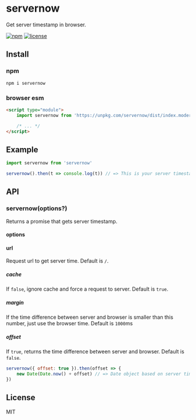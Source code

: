 # servernow
Get server timestamp in browser.

[![npm](https://flat.badgen.net/npm/v/servernow)](https://www.npmjs.com/package/servernow)
[![license](https://flat.badgen.net/github/license/skt-t1-byungi/servernow)](https://github.com/skt-t1-byungi/clearall/blob/master/LICENSE)


## Install
### npm
```
npm i servernow
```
### browser esm
```html
<script type="module">
    import servernow from 'https://unpkg.com/servernow/dist/index.modern.js'

    /* ... */
</script>
```

## Example
```js
import servernow from 'servernow'

servernow().then(t => console.log(t)) // => This is your server timestamp.
```

## API
### servernow(options?)
Returns a promise that gets server timestamp.

#### options
#### url
Request url to get server time. Default is `/`.

##### cache
If `false`, ignore cache and force a request to server. Default is `true`.

##### margin
If the time difference between server and browser is smaller than this number, just use the browser time. Default is `1000`ms

##### offset
If `true`, returns the time difference between server and browser. Default is `false`.

```js
servernow({ offset: true }).then(offset => {
    new Date(Date.now() + offset) // => Date object based on server time.
})
```

## License
MIT
